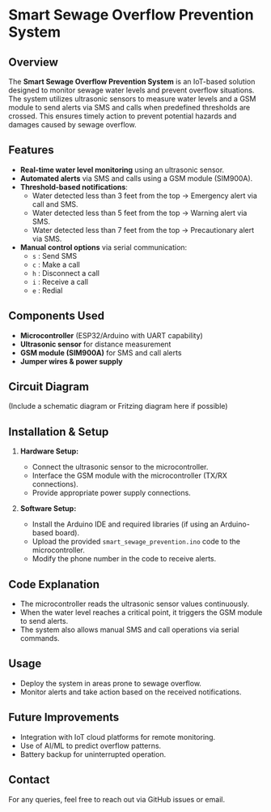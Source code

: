 # Smart Sewage Overflow Prevention System

## Overview
The **Smart Sewage Overflow Prevention System** is an IoT-based solution designed to monitor sewage water levels and prevent overflow situations. The system utilizes ultrasonic sensors to measure water levels and a GSM module to send alerts via SMS and calls when predefined thresholds are crossed. This ensures timely action to prevent potential hazards and damages caused by sewage overflow.

## Features
- **Real-time water level monitoring** using an ultrasonic sensor.
- **Automated alerts** via SMS and calls using a GSM module (SIM900A).
- **Threshold-based notifications**:
  - Water detected less than 3 feet from the top → Emergency alert via call and SMS.
  - Water detected less than 5 feet from the top → Warning alert via SMS.
  - Water detected less than 7 feet from the top → Precautionary alert via SMS.
- **Manual control options** via serial communication:
  - `s` : Send SMS
  - `c` : Make a call
  - `h` : Disconnect a call
  - `i` : Receive a call
  - `e` : Redial

## Components Used
- **Microcontroller** (ESP32/Arduino with UART capability)
- **Ultrasonic sensor** for distance measurement
- **GSM module (SIM900A)** for SMS and call alerts
- **Jumper wires & power supply**

## Circuit Diagram
(Include a schematic diagram or Fritzing diagram here if possible)

## Installation & Setup
1. **Hardware Setup:**
   - Connect the ultrasonic sensor to the microcontroller.
   - Interface the GSM module with the microcontroller (TX/RX connections).
   - Provide appropriate power supply connections.

2. **Software Setup:**
   - Install the Arduino IDE and required libraries (if using an Arduino-based board).
   - Upload the provided `smart_sewage_prevention.ino` code to the microcontroller.
   - Modify the phone number in the code to receive alerts.

## Code Explanation
- The microcontroller reads the ultrasonic sensor values continuously.
- When the water level reaches a critical point, it triggers the GSM module to send alerts.
- The system also allows manual SMS and call operations via serial commands.

## Usage
- Deploy the system in areas prone to sewage overflow.
- Monitor alerts and take action based on the received notifications.

## Future Improvements
- Integration with IoT cloud platforms for remote monitoring.
- Use of AI/ML to predict overflow patterns.
- Battery backup for uninterrupted operation.

## Contact
For any queries, feel free to reach out via GitHub issues or email.

